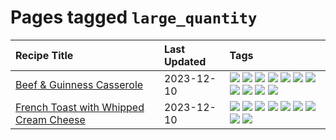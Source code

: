 # Pages tagged `large_quantity`

|Recipe Title|Last Updated|Tags
|:---|:---|:---|
|[Beef & Guinness Casserole](../recipes/beefandguinnesscasserole.md)|2023-12-10|[![](https://img.shields.io/badge/tag-amazing-6d71)](../tags/amazing.md) [![](https://img.shields.io/badge/tag-baked-208450)](../tags/baked.md) [![](https://img.shields.io/badge/tag-beef-91514)](../tags/beef.md) [![](https://img.shields.io/badge/tag-casserole-6984a1)](../tags/casserole.md) [![](https://img.shields.io/badge/tag-guinness-bb15fd)](../tags/guinness.md) [![](https://img.shields.io/badge/tag-irish-eadebe)](../tags/irish.md) [![](https://img.shields.io/badge/tag-large_quantity-659a8f)](../tags/large_quantity.md) [![](https://img.shields.io/badge/tag-long_cook_time-5b6ac0)](../tags/long_cook_time.md) [![](https://img.shields.io/badge/tag-long_prep_time-95446)](../tags/long_prep_time.md) [![](https://img.shields.io/badge/tag-messy-5d33f3)](../tags/messy.md) [![](https://img.shields.io/badge/tag-tricky-8344b1)](../tags/tricky.md)|
|[French Toast with Whipped Cream Cheese](../recipes/frenchtoastwhippedcreamcheese.md)|2023-12-10|[![](https://img.shields.io/badge/tag-amazing-6d71)](../tags/amazing.md) [![](https://img.shields.io/badge/tag-breakfast-9fef19)](../tags/breakfast.md) [![](https://img.shields.io/badge/tag-dairy-32613c)](../tags/dairy.md) [![](https://img.shields.io/badge/tag-dessert-13fda6)](../tags/dessert.md) [![](https://img.shields.io/badge/tag-fried-427cd)](../tags/fried.md) [![](https://img.shields.io/badge/tag-large_quantity-659a8f)](../tags/large_quantity.md) [![](https://img.shields.io/badge/tag-messy-5d33f3)](../tags/messy.md) [![](https://img.shields.io/badge/tag-mine-10cdd6)](../tags/mine.md) [![](https://img.shields.io/badge/tag-vegetarian-d5a11)](../tags/vegetarian.md)|